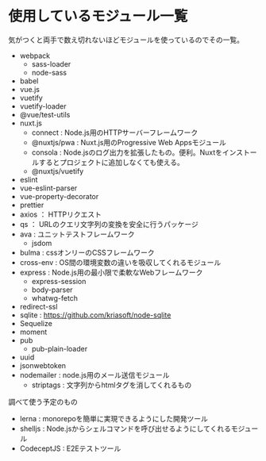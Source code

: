 # 使用しているモジュール一覧

気がつくと両手で数え切れないほどモジュールを使っているのでその一覧。

- webpack
    - sass-loader
    - node-sass
- babel
- vue.js
- vuetify
- vuetify-loader
- @vue/test-utils
- nuxt.js
    - connect : Node.js用のHTTPサーバーフレームワーク
    - @nuxtjs/pwa : Nuxt.js用のProgressive Web Appsモジュール
    - consola : Node.jsのログ出力を拡張したもの。便利。Nuxtをインストールするとプロジェクトに追加しなくても使える。
    - @nuxtjs/vuetify
- eslint
- vue-eslint-parser
- vue-property-decorator
- prettier
- axios ： HTTPリクエスト
- qs ： URLのクエリ文字列の変換を安全に行うパッケージ
- ava : ユニットテストフレームワーク
    - jsdom
- bulma : cssオンリーのCSSフレームワーク
- cross-env : OS間の環境変数の違いを吸収してくれるモジュール
- express : Node.js用の最小限で柔軟なWebフレームワーク
    - express-session
    - body-parser
    - whatwg-fetch
- redirect-ssl
- sqlite : https://github.com/kriasoft/node-sqlite
- Sequelize
- moment 
- pub
    - pub-plain-loader
- uuid
- jsonwebtoken
- nodemailer : node.js用のメール送信モジュール
    - striptags : 文字列からhtmlタグを消してくれるもの

調べて使う予定のもの

- lerna : monorepoを簡単に実現できるようにした開発ツール
- shelljs : Node.jsからシェルコマンドを呼び出せるようにしてくれるモジュール
- CodeceptJS : E2Eテストツール
